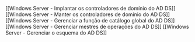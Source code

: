 [[Windows Server - Implantar os controladores de domínio do AD DS]]
[[Windows Server - Manter os controladores de domínio do AD DS]]
[[Windows Server - Gerenciar a função de catálogo global do AD DS]]
[[Windows Server - Gerenciar mestres de operações do AD DS]]
[[Windows Server - Gerenciar o esquema do AD DS]]




















